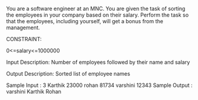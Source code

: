You are a software engineer at an MNC. You are given the task of sorting the employees in your company based on their salary. Perform the task so that the employees, including yourself, will get a bonus from the management.

CONSTRAINT:

0<=salary<=1000000

 

Input Description:
Number of employees followed by their name and salary

Output Description:
Sorted list of employee names

Sample Input :
3
Karthik 23000 rohan 81734 varshini 12343
Sample Output :
varshini
Karthik
Rohan